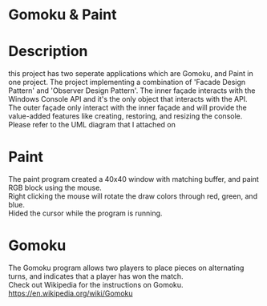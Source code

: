 # Gomoku & Paint

# Description
this project has two seperate applications which are Gomoku, and Paint in one project. The project implementing a combination of 'Facade Design Pattern' and 'Observer Design Pattern'.
The inner façade interacts with the Windows Console API and it's the only object that interacts with the API.
The outer façade only interact with the inner façade and will provide the value-added features like creating, restoring, and resizing the console.
Please refer to the UML diagram that I attached on

# Paint
The paint program created a 40x40 window with matching buffer, and paint RGB block using the mouse.  
Right clicking the mouse will rotate the draw colors through red, green, and blue.  
Hided the cursor while the program is running.

# Gomoku
The Gomoku program allows two players to place pieces on alternating turns, and indicates that a player has won the match.  
Check out Wikipedia for the instructions on Gomoku.
https://en.wikipedia.org/wiki/Gomoku

